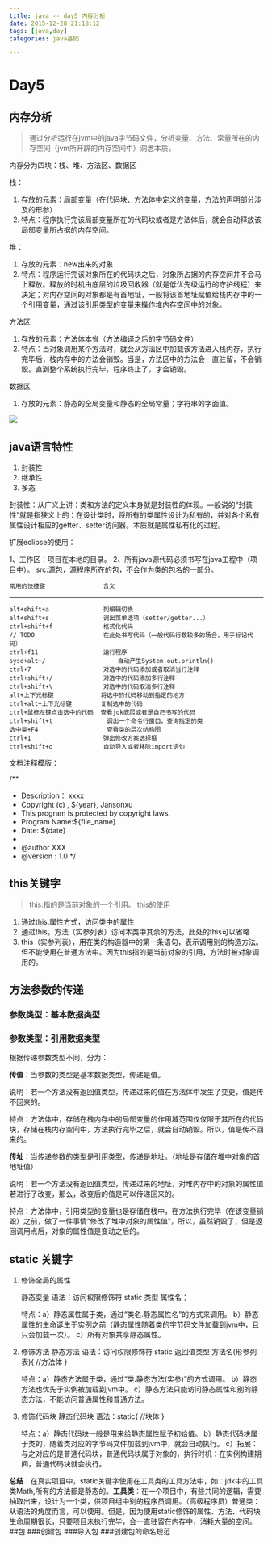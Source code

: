 ```yaml
---
title: java -- day5 内存分析
date: 2015-12-28 21:18:12
tags: [java,day]
categories: java基础

---
```


# Day5
## 内存分析
>通过分析运行在jvm中的java字节码文件，分析变量、方法、常量所在的内存空间（jvm所开辟的内存空间中）洞悉本质。

内存分为四块：栈、堆、方法区、数据区

栈：

1. 存放的元素：局部变量（在代码块、方法体中定义的变量，方法的声明部分涉及的形参）
2. 特点：程序执行完该局部变量所在的代码块或者是方法体后，就会自动释放该局部变量所占据的内存空间。

堆：

1. 存放的元素：new出来的对象
2. 特点：程序运行完该对象所在的代码块之后，对象所占据的内存空间并不会马上释放。释放的时机由底层的垃圾回收器（就是低优先级运行的守护线程）来决定；对内存空间的对象都是有首地址，一般将该首地址赋值给栈内存中的一个引用变量，通过该引用类型的变量来操作堆内存空间中的对象。

方法区

1. 存放的元素：方法体本省（方法编译之后的字节码文件）
2. 特点：当对象调用某个方法时，就会从方法区中加载该方法进入栈内存，执行完毕后，栈内存中的方法会销毁。当是，方法区中的方法会一直驻留，不会销毁。直到整个系统执行完毕，程序终止了，才会销毁。

数据区

1. 存放的元素：静态的全局变量和静态的全局常量；字符串的字面值。

![](http://i.imgur.com/7mAswIn.png)
## java语言特性
1. 封装性
2. 继承性
3. 多态

封装性：从广义上讲：类和方法的定义本身就是封装性的体现。一般说的“封装性”就是指狭义上的：在设计类时，将所有的类属性设计为私有的，并对各个私有属性设计相应的getter、setter访问器。本质就是属性私有化的过程。

扩展eclipse的使用：

1、工作区：项目在本地的目录。
2、所有java源代码必须书写在java工程中（项目中）。
   src:源包，源程序所在的包，不会作为类的包名的一部分。

    常用的快捷键                含义
-----------------------------------------------
    alt+shift+a               列编辑切换
    alt+shift+s               调出菜单选项（setter/getter...）
    ctrl+shift+f              格式化代码
    // TODO                   在此处书写代码（一般代码行数较多的场合，用于标记代码）
    ctrl+f11                  运行程序
    syso+alt+/                    自动产生System.out.println()
    ctrl+7                    对选中的代码添加或者取消当行注释
    ctrl+shift+/              对选中的代码添加多行注释
    ctrl+shift+\              对选中的代码取消多行注释
    alt+上下光标键             将选中的代码移动到指定的地方
    ctrl+alt+上下光标键        复制选中的代码
    ctrl+鼠标左键点击选中的代码  查看jdk底层或者是自己书写的代码
    ctrl+shift+t               调出一个命令行窗口，查询指定的类
    选中类+F4                   查看类的层次结构图
    ctrl+1                    弹出修改方案选择框
    ctrl+shift+o              自动导入或者移除import语句

文档注释模版：

/**
 * Description： xxxx<br/>
 * Copyright (c) , ${year}, Jansonxu <br/>
 * This program is protected by copyright laws. <br/>
 * Program Name:${file_name} <br/>
 * Date: ${date}
 * 
 * @author XXX
 * @version : 1.0
 */

## this关键字
>this:指的是当前对象的一个引用。
this的使用

1. 通过this.属性方式，访问类中的属性
2. 通过this。方法（实参列表）访问本类中其余的方法，此处的this可以省略
3. this（实参列表），用在类的构造器中的第一条语句，表示调用别的构造方法。但不能使用在普通方法中。因为this指的是当前对象的引用，方法时被对象调用的。
## 方法参数的传递
### 参数类型：基本数据类型
### 参数类型：引用数据类型

根据传递参数类型不同，分为：

**传值**：当参数的类型是基本数据类型，传递是值。

说明：若一个方法没有返回值类型，传递过来的值在方法体中发生了变更，值是传不回来的。

特点：方法体中，存储在栈内存中的局部变量的作用域范围仅仅限于其所在的代码块，存储在栈内存空间中，方法执行完毕之后，就会自动销毁。所以，值是传不回来的。

**传址**：当传递参数的类型是引用类型，传递是地址。（地址是存储在堆中对象的首地址值）

说明：若一个方法没有返回值类型，传递过来的地址，对堆内存中的对象的属性值若进行了改变，那么，改变后的值是可以传递回来的。

特点：方法体中，引用类型的变量也是存储在栈中，在方法执行完毕（在该变量销毁）之前，做了一件事情“修改了堆中对象的属性值”，所以，虽然销毁了，但是返回调用点后，对象的属性值是变动之后的。
## static 关键字

1. 修饰全局的属性

	静态变量
	语法：访问权限修饰符 static  类型  属性名；

	特点：a）静态属性属于类，通过“类名.静态属性名”的方式来调用。
      b）静态属性的生命诞生于实例之前（静态属性随着类的字节码文件加载到jvm中，且只会加载一次）。
      c）所有对象共享静态属性。

2. 修饰方法
	静态方法
	语法：访问权限修饰符 static 返回值类型 方法名(形参列表){
            //方法体
      }

	特点：a）静态方法属于类，通过“类.静态方法(实参)”的方式调用。
      b）静态方法也优先于实例被加载到jvm中。
      c）静态方法只能访问静态属性和别的静态方法，不能访问普通属性和普通方法。

3. 修饰代码块
	静态代码块
	语法：static{
        //块体
     }

	特点：a）静态代码块一般是用来给静态属性赋予初始值。
      b）静态代码块属于类的，随着类对应的字节码文件加载到jvm中，就会自动执行。
      c）拓展：与之对应的是普通代码块，普通代码块属于对象的，执行时机：在实例构建期间，普通代码块就会执行。

**总结**：在真实项目中，static关键字使用在工具类的工具方法中，如：jdk中的工具类Math,所有的方法都是静态的。**工具类**：在一个项目中，有些共同的逻辑，需要抽取出来，设计为一个类，供项目组中别的程序员调用。（高级程序员）普通类：从语法的角度而言，可以使用。但是，因为使用static修饰的属性、方法、代码块生命周期很长，只要项目未执行完毕，会一直驻留在内存中，消耗大量的空间。
##包
###创建包
###导入包
###创建包的命名规范

